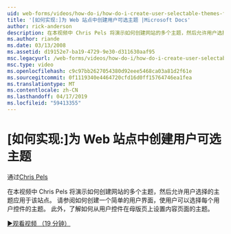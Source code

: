 ```yaml
---
uid: web-forms/videos/how-do-i/how-do-i-create-user-selectable-themes-for-a-web-site
title: '[如何实现:]为 Web 站点中创建用户可选主题 |Microsoft Docs'
author: rick-anderson
description: 在本视频中 Chris Pels 将演示如何创建网站的多个主题，然后允许用户选择的主题应用于该站点。 请参阅如何...
ms.author: riande
ms.date: 03/13/2008
ms.assetid: d19152e7-ba19-4729-9e30-d311630aaf95
msc.legacyurl: /web-forms/videos/how-do-i/how-do-i-create-user-selectable-themes-for-a-web-site
msc.type: video
ms.openlocfilehash: c9c97bb2627054380d92eee5468ca03a81d2f61e
ms.sourcegitcommit: 0f1119340e4464720cfd16d0ff15764746ea1fea
ms.translationtype: MT
ms.contentlocale: zh-CN
ms.lasthandoff: 04/17/2019
ms.locfileid: "59413355"
---
```

# <a name="how-do-i-create-user-selectable-themes-for-a-web-site"></a>[如何实现:]为 Web 站点中创建用户可选主题

通过[Chris Pels](https://twitter.com/chrispels)

在本视频中 Chris Pels 将演示如何创建网站的多个主题，然后允许用户选择的主题应用于该站点。 请参阅如何创建一个简单的用户界面，使用户可以选择每个用户控件的主题。 此外，了解如何从用户控件在母版页上设置内容页面的主题。

[&#9654;观看视频 （19 分钟）](https://channel9.msdn.com/Blogs/ASP-NET-Site-Videos/how-do-i-create-user-selectable-themes-for-a-web-site)
